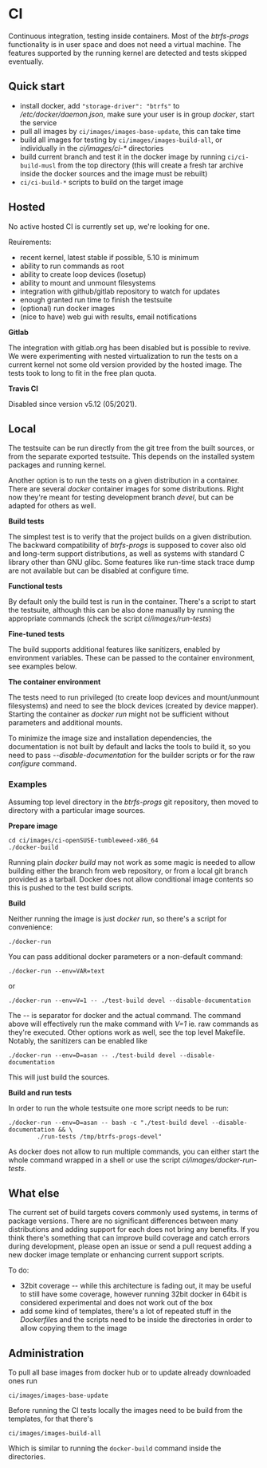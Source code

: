# CI

Continuous integration, testing inside containers. Most of the *btrfs-progs*
functionality is in user space and does not need a virtual machine. The
features supported by the running kernel are detected and tests skipped
eventually.

## Quick start

- install docker, add `"storage-driver": "btrfs"` to */etc/docker/daemon.json*,
  make sure your user is in group *docker*, start the service
- pull all images by `ci/images/images-base-update`, this can take time
- build all images for testing by `ci/images/images-build-all`, or individually
  in the *ci/images/ci-\** directories
- build current branch and test it in the docker image by running `ci/ci-build-musl` from
  the top directory (this will create a fresh tar archive inside the docker sources
  and the image must be rebuilt)
- `ci/ci-build-*` scripts to build on the target image

## Hosted

No active hosted CI is currently set up, we're looking for one.

Reuirements:

* recent kernel, latest stable if possible, 5.10 is minimum
* ability to run commands as root
* ability to create loop devices (losetup)
* ability to mount and unmount filesystems
* integration with github/gitlab repository to watch for updates
* enough granted run time to finish the testsuite
* (optional) run docker images
* (nice to have) web gui with results, email notifications

**Gitlab**

The integration with gitlab.org has been disabled but is possible to revive. We
were experimenting with nested virtualization to run the tests on a current
kernel not some old version provided by the hosted image. The tests took to
long to fit in the free plan quota.

**Travis CI**

Disabled since version v5.12 (05/2021).

## Local

The testsuite can be run directly from the git tree from the built sources, or
from the separate exported testsuite. This depends on the installed system
packages and running kernel.

Another option is to run the tests on a given distribution in a container.
There are several *docker* container images for some distributions. Right now
they're meant for testing development branch *devel*, but can be adapted for
others as well.

**Build tests**

The simplest test is to verify that the project builds on a given distribution.
The backward compatibility of *btrfs-progs* is supposed to cover also old and
long-term support distributions, as well as systems with standard C library
other than GNU glibc. Some features like run-time stack trace dump are not
available but can be disabled at configure time.

**Functional tests**

By default only the build test is run in the container. There's a script to
start the testsuite, although this can be also done manually by running the
appropriate commands (check the script *ci/images/run-tests*)

**Fine-tuned tests**

The build supports additional features like sanitizers, enabled by environment
variables. These can be passed to the container environment, see examples below.

**The container environment**

The tests need to run privileged (to create loop devices and mount/unmount
filesystems) and need to see the block devices (created by device mapper).
Starting the container as *docker run* might not be sufficient without
parameters and additional mounts.

To minimize the image size and installation dependencies, the documentation is
not built by default and lacks the tools to build it, so you need to pass
*--disable-documentation* for the builder scripts or for the raw *configure*
command.

### Examples

Assuming top level directory in the *btrfs-progs* git repository, then moved
to directory with a particular image sources.

**Prepare image**

    cd ci/images/ci-openSUSE-tumbleweed-x86_64
    ./docker-build

Running plain *docker build* may not work as some magic is needed to allow
building either the branch from web repository, or from a local git branch
provided as a tarball. Docker does not allow conditional image contents so this
is pushed to the test build scripts.

**Build**

Neither running the image is just *docker run*, so there's a script for
convenience:

    ./docker-run

You can pass additional docker parameters or a non-default command:

    ./docker-run --env=VAR=text

or

    ./docker-run --env=V=1 -- ./test-build devel --disable-documentation

The *--* is separator for docker and the actual command. The command above will
effectively run the make command with *V=1* ie. raw commands as they're
executed. Other options work as well, see the top level Makefile. Notably, the
sanitizers can be enabled like

    ./docker-run --env=D=asan -- ./test-build devel --disable-documentation

This will just build the sources.

**Build and run tests**

In order to run the whole testsuite one more script needs to be run:

    ./docker-run --env=D=asan -- bash -c "./test-build devel --disable-documentation && \
            ./run-tests /tmp/btrfs-progs-devel"

As docker does not allow to run multiple commands, you can either start the
whole command wrapped in a shell or use the script
*ci/images/docker-run-tests*.

## What else

The current set of build targets covers commonly used systems, in terms of
package versions. There are no significant differences between many
distributions and adding support for each does not bring any benefits. If you
think there's something that can improve build coverage and catch errors during
development, please open an issue or send a pull request adding a new docker
image template or enhancing current support scripts.

To do:

- 32bit coverage -- while this architecture is fading out, it may be useful to
  still have some coverage, however running 32bit docker in 64bit is
  considered experimental and does not work out of the box
- add some kind of templates, there's a lot of repeated stuff in the
  *Dockerfile*s and the scripts need to be inside the directories in order to
  allow copying them to the image

## Administration

To pull all base images from docker hub or to update already downloaded ones run

    ci/images/images-base-update

Before running the CI tests locally the images need to be build from the templates,
for that there's

    ci/images/images-build-all

Which is similar to running the `docker-build` command inside the directories.
